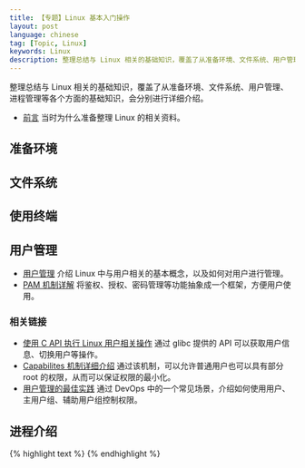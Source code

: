 ```yaml
---
title: 【专题】Linux 基本入门操作
layout: post
language: chinese
tag: [Topic, Linux]
keywords: Linux
description: 整理总结与 Linux 相关的基础知识，覆盖了从准备环境、文件系统、用户管理、进程管理等各个方面的基础知识，会分别进行详细介绍。
---
```


整理总结与 Linux 相关的基础知识，覆盖了从准备环境、文件系统、用户管理、进程管理等各个方面的基础知识，会分别进行详细介绍。

<!-- more -->

* [前言](/post/linux-basic-concepts-preface.html) 当时为什么准备整理 Linux 的相关资料。

## 准备环境

<!--
/post/kernel-hardware-startup.html
/post/kernel-bootstrap.html
-->


## 文件系统

## 使用终端

## 用户管理

* [用户管理](/post/linux-user-account-management.html) 介绍 Linux 中与用户相关的基本概念，以及如何对用户进行管理。
* [PAM 机制详解](/post/linux-pam-security-introduce.html) 将鉴权、授权、密码管理等功能抽象成一个框架，方便用户使用。

### 相关链接

* [使用 C API 执行 Linux 用户相关操作](/post/linux-user-manage-c-api.html) 通过 glibc 提供的 API 可以获取用户信息、切换用户等操作。
* [Capabilites 机制详细介绍](/post/linux-capabilities-introduce.html) 通过该机制，可以允许普通用户也可以具有部分 root 的权限，从而可以保证权限的最小化。
* [用户管理的最佳实践](/post/linux-user-best-practise.html) 通过 DevOps 中的一个常见场景，介绍如何使用用户、主用户组、辅助用户组控制权限。

## 进程介绍

{% highlight text %}
{% endhighlight %}
